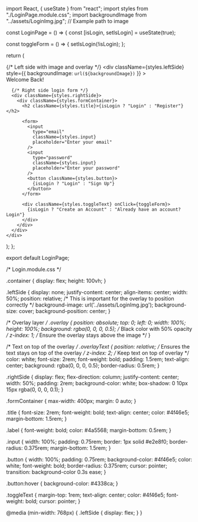 import React, { useState } from "react";
import styles from "./LoginPage.module.css";
import backgroundImage from "../assets/LoginImg.jpg"; // Example path to image

const LoginPage = () => {
  const [isLogin, setIsLogin] = useState(true);

  const toggleForm = () => {
    setIsLogin(!isLogin);
  };

  return (
    <div className={styles.container}>
      {/* Left side with image and overlay */}
      <div
        className={styles.leftSide}
        style={{ backgroundImage: `url(${backgroundImage})` }}
      >
        <div className={styles.overlay}></div>
        <div className={styles.overlayText}>
          Welcome Back!
        </div>
      </div>

      {/* Right side login form */}
      <div className={styles.rightSide}>
        <div className={styles.formContainer}>
          <h2 className={styles.title}>{isLogin ? "Login" : "Register"}</h2>

          <form>
            <input
              type="email"
              className={styles.input}
              placeholder="Enter your email"
            />
            <input
              type="password"
              className={styles.input}
              placeholder="Enter your password"
            />
            <button className={styles.button}>
              {isLogin ? "Login" : "Sign Up"}
            </button>
          </form>

          <div className={styles.toggleText} onClick={toggleForm}>
            {isLogin ? "Create an Account" : "Already have an account? Login"}
          </div>
        </div>
      </div>
    </div>
  );
};

export default LoginPage;




/* Login.module.css */

.container {
  display: flex;
  height: 100vh;
}

.leftSide {
  display: none;
  justify-content: center;
  align-items: center;
  width: 50%;
  position: relative; /* This is important for the overlay to position correctly */
  background-image: url('../assets/LoginImg.jpg');
  background-size: cover;
  background-position: center;
}

/* Overlay layer */
.overlay {
  position: absolute;
  top: 0;
  left: 0;
  width: 100%;
  height: 100%;
  background: rgba(0, 0, 0, 0.5); /* Black color with 50% opacity */
  z-index: 1; /* Ensure the overlay stays above the image */
}

/* Text on top of the overlay */
.overlayText {
  position: relative; /* Ensures the text stays on top of the overlay */
  z-index: 2; /* Keep text on top of overlay */
  color: white;
  font-size: 2rem;
  font-weight: bold;
  padding: 1.5rem;
  text-align: center;
  background: rgba(0, 0, 0, 0.5);
  border-radius: 0.5rem;
}

.rightSide {
  display: flex;
  flex-direction: column;
  justify-content: center;
  width: 50%;
  padding: 2rem;
  background-color: white;
  box-shadow: 0 10px 15px rgba(0, 0, 0, 0.1);
}

.formContainer {
  max-width: 400px;
  margin: 0 auto;
}

.title {
  font-size: 2rem;
  font-weight: bold;
  text-align: center;
  color: #4f46e5;
  margin-bottom: 1.5rem;
}

.label {
  font-weight: bold;
  color: #4a5568;
  margin-bottom: 0.5rem;
}

.input {
  width: 100%;
  padding: 0.75rem;
  border: 1px solid #e2e8f0;
  border-radius: 0.375rem;
  margin-bottom: 1.5rem;
}

.button {
  width: 100%;
  padding: 0.75rem;
  background-color: #4f46e5;
  color: white;
  font-weight: bold;
  border-radius: 0.375rem;
  cursor: pointer;
  transition: background-color 0.3s ease;
}

.button:hover {
  background-color: #4338ca;
}

.toggleText {
  margin-top: 1rem;
  text-align: center;
  color: #4f46e5;
  font-weight: bold;
  cursor: pointer;
}

@media (min-width: 768px) {
  .leftSide {
    display: flex;
  }
}
